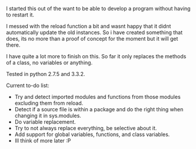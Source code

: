 ﻿I started this out of the want to be able to develop a program without having to restart it.

I messed with the reload function a bit and wasnt happy that it didnt automatically update the old instances.
So i have created something that does, its no more than a proof of concept for the moment but it will get there.

I have quite a lot more to finish on this. So far it only replaces the methods of a class, no variables or anything.

Tested in python 2.7.5 and 3.3.2.

Current to-do list:

  * Try and detect imported modules and functions from those modules excluding them from reload.
  * Detect if a source file is within a package and do the right thing when changing it in sys.modules.
  * Do variable replacement.
  * Try to not always replace everything, be selective about it.
  * Add support for global variables, functions, and class variables.
  * Ill think of more later :P
